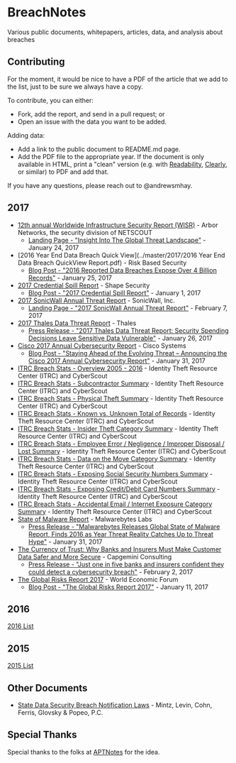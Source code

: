 # BreachNotes
Various public documents, whitepapers, articles, data, and analysis about breaches

## Contributing
For the moment, it would be nice to have a PDF of the article that we add to the list, just to be sure we always have a copy.

To contribute, you can either:
* Fork, add the report, and send in a pull request; or
* Open an issue with the data you want to be added.

Adding data:
* Add a link to the public document to README.md page.
* Add the PDF file to the appropriate year. If the document is only available in HTML, print a "clean" version (e.g. with [Readability](https://readability.com/), [Clearly](https://evernote.com/clearly/), or similar) to PDF and add that.

If you have any questions, please reach out to @andrewsmhay.

## 2017

* [12th annual Worldwide Infrastructure Security Report (WISR)](../master/2017/12th_Worldwide_Infrastructure_Security_Report.pdf.pdf) - Arbor Networks, the security division of NETSCOUT
    * [Landing Page - "Insight Into The Global Threat Landscape"](https://www.arbornetworks.com/insight-into-the-global-threat-landscape) - January 24, 2017
* [2016 Year End Data Breach Quick View](../master/2017/2016 Year End Data Breach QuickView Report.pdf) - Risk Based Security
    * [Blog Post - "2016 Reported Data Breaches Expose Over 4 Billion Records"](https://www.riskbasedsecurity.com/2017/01/2016-reported-data-breaches-expose-over-4-billion-records/) - January 25, 2017
* [2017 Credential Spill Report](../master/2017/Shape-2017-Credential-Spill-Report.pdf) - Shape Security
    * [Blog Post - "2017 Credential Spill Report"](https://blog.shapesecurity.com/2017/01/17/2017-credential-spill-report/) - January 1, 2017
* [2017 SonicWall Annual Threat Report](../master/2017/2017-sonicwall-annual-threat-report-white-paper-24934.pdf) - SonicWall, Inc.
    * [Landing Page - "2017 SonicWall Annual Threat Report"](https://www.sonicwall.com/whitepaper/2017-sonicwall-annual-threat-report8121810/) - February 7, 2017
* [2017 Thales Data Threat Report](../master/2017/Thales_2017_Data_Threat_Report-Global_Edition.pdf) - Thales
    * [Press Release - "2017 Thales Data Threat Report: Security Spending Decisions Leave Sensitive Data Vulnerable"](https://www.thales-esecurity.com/company/press/news/2017/january/2017-thales-data-threat-report-security-spending-decisions-leave-sensitive-data-vulnerable) - January 26, 2017
* [Cisco 2017 Annual Cybersecurity Report](../master/2017/Cisco_Annual_Cybersecurity_Report_2017.pdf) - Cisco Systems
    * [Blog Post - "Staying Ahead of the Evolving Threat – Announcing the Cisco 2017 Annual Cybersecurity Report"](http://blogs.cisco.com/security/announcing-the-cisco-2017-annual-cybersecurity-report) - January 31, 2017
* [ITRC Breach Stats - Overview 2005 - 2016](../master/2017/Overview2005-2016Final.pdf) - Identity Theft Resource Center (ITRC) and CyberScout
* [ITRC Breach Stats - Subcontractor Summary](../master/2017/ITRCBreachStatsSubcontractorSummary2016.pdf) - Identity Theft Resource Center (ITRC) and CyberScout
* [ITRC Breach Stats - Physical Theft Summary](../master/2017/ITRCBreachStatsPhysicalTheftSummary2016.pdf) - Identity Theft Resource Center (ITRC) and CyberScout
* [ITRC Breach Stats - Known vs. Unknown Total of Records](../master/2017/ITRCBreachStatsKnownvsUnknownRecordsSummary2016.pdf) - Identity Theft Resource Center (ITRC) and CyberScout
* [ITRC Breach Stats - Insider Theft Category Summary](../master/2017/ITRCBreachStatsInsiderTheftSummary2016.pdf) - Identity Theft Resource Center (ITRC) and CyberScout
* [ITRC Breach Stats - Employee Error / Negligence / Improper Disposal / Lost Summary](../master/2017/ITRCBreachStatsEmployeeErrorNegligenceSummary2016.pdf) - Identity Theft Resource Center (ITRC) and CyberScout
* [ITRC Breach Stats - Data on the Move Category Summary](../master/2017/ITRCBreachStatsDataOnTheMoveSummary2016.pdf) - Identity Theft Resource Center (ITRC) and CyberScout
* [ITRC Breach Stats - Exposing Social Security Numbers Summary](../master/2017/ITRCBreachStatsBreachExposingSSNSummary2016.pdf) - Identity Theft Resource Center (ITRC) and CyberScout
* [ITRC Breach Stats - Exposing Credit/Debit Card Numbers Summary](../master/2017/ITRCBreachStatsBreachExposingCC_DCSummary2016.pdf) - Identity Theft Resource Center (ITRC) and CyberScout
* [ITRC Breach Stats - Accidental Email / Internet Exposure Category Summary](../master/2017/ITRCBreachStatsAccidentalExposureSummary2016.pdf) - Identity Theft Resource Center (ITRC) and CyberScout
* [State of Malware Report](../master/2017/stateofmalware.pdf) - Malwarebytes Labs
    * [Press Release - "Malwarebytes Releases Global State of Malware Report, Finds 2016 as Year Threat Reality Catches Up to Threat Hype"](https://press.malwarebytes.com/2017/01/31/malwarebytes-releases-global-state-of-malware-report-finds-2016-as-year-threat-reality-catches-up-to-threat-hype/) - January 31, 2017
* [The Currency of Trust: Why Banks and Insurers Must Make Customer Data Safer and More Secure](../master/2017/GRR17_Report_web.pdf) - Capgemini Consulting
    * [Press Release - "Just one in five banks and insurers confident they could detect a cybersecurity breach"](https://www.capgemini.com/news/just-one-in-five-banks-and-insurers-confident-they-could-detect-a-cybersecurity-breach) - February 2, 2017
* [The Global Risks Report 2017](../master/2017/GRR17_Report_web.pdf) - World Economic Forum
    * [Blog Post - "The Global Risks Report 2017"](https://www.weforum.org/reports/the-global-risks-report-2017) - January 11, 2017

## 2016
[2016 List](https://github.com/andrewsmhay/BreachNotes/tree/master/2016/README.md)

## 2015
[2015 List](https://github.com/andrewsmhay/BreachNotes/tree/master/2015/README.md)

## Other Documents
* [State Data Security Breach Notification Laws](../master/2016/state_data_breach_matrix_Sep_2016.pdf) - Mintz, Levin, Cohn, Ferris, Glovsky & Popeo, P.C.

## Special Thanks
Special thanks to the folks at [APTNotes](https://github.com/kbandla/APTnotes) for the idea.
